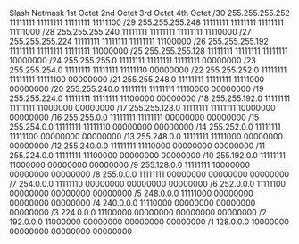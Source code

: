 Slash	Netmask	1st Octet	2nd Octet	3rd Octet	4th Octet
/30	255.255.255.252	11111111	11111111	11111111	11111100
/29	255.255.255.248	11111111	11111111	11111111	11111000
/28	255.255.255.240	11111111	11111111	11111111	11110000
/27	255.255.255.224	11111111	11111111	11111111	11100000
/26	255.255.255.192	11111111	11111111	11111111	11000000
/25	255.255.255.128	11111111	11111111	11111111	10000000
/24	255.255.255.0	11111111	11111111	11111111	00000000
/23	255.255.254.0	11111111	11111111	11111110	00000000
/22	255.255.252.0	11111111	11111111	11111100	00000000
/21	255.255.248.0	11111111	11111111	11111000	00000000
/20	255.255.240.0	11111111	11111111	11110000	00000000
/19	255.255.224.0	11111111	11111111	11100000	00000000
/18	255.255.192.0	11111111	11111111	11000000	00000000
/17	255.255.128.0	11111111	11111111	10000000	00000000
/16	255.255.0.0	11111111	11111111	00000000	00000000
/15	255.254.0.0	11111111	11111110	00000000	00000000
/14	255.252.0.0	11111111	11111100	00000000	00000000
/13	255.248.0.0	11111111	11111000	00000000	00000000
/12	255.240.0.0	11111111	11110000	00000000	00000000
/11	255.224.0.0	11111111	11100000	00000000	00000000
/10	255.192.0.0	11111111	11000000	00000000	00000000
/9	255.128.0.0	11111111	10000000	00000000	00000000
/8	255.0.0.0	11111111	00000000	00000000	00000000
/7	254.0.0.0	11111110	00000000	00000000	00000000
/6	252.0.0.0	11111100	00000000	00000000	00000000
/5	248.0.0.0	11111000	00000000	00000000	00000000
/4	240.0.0.0	11110000	00000000	00000000	00000000
/3	224.0.0.0	11100000	00000000	00000000	00000000
/2	192.0.0.0	11000000	00000000	00000000	00000000
/1	128.0.0.0	10000000	00000000	00000000	00000000
